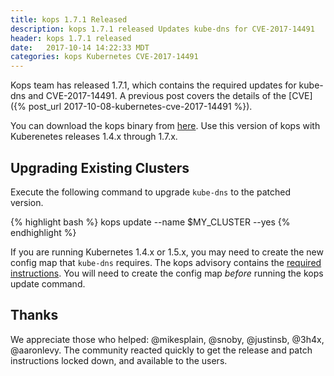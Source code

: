 ```yaml
---
title: kops 1.7.1 Released
description: kops 1.7.1 released Updates kube-dns for CVE-2017-14491
header: kops 1.7.1 released
date:   2017-10-14 14:22:33 MDT
categories: kops Kubernetes CVE-2017-14491
---
```


Kops team has released 1.7.1, which contains the required updates for kube-dns
and CVE-2017-14491. A previous post covers the details of the [CVE]({% post_url
2017-10-08-kubernetes-cve-2017-14491 %}).

You can download the kops binary from
[here](https://github.com/kubernetes/kops/releases/tag/1.7.1).  Use this version of
kops with Kuberenetes releases 1.4.x through 1.7.x.

## Upgrading Existing Clusters

Execute the following command to upgrade `kube-dns` to the patched version.

{% highlight bash %}
kops update --name $MY_CLUSTER --yes
{% endhighlight %}

If you are running Kubernetes 1.4.x or 1.5.x, you may need to create the new
config map that `kube-dns` requires.  The kops advisory contains the [required
instructions](https://github.com/kubernetes/kops/blob/master/docs/advisories/cve_2017_14491.md#kubernetes-versions-14x---15x).  You will need to create the config map
_before_ running the kops update command.

## Thanks

We appreciate those who helped: @mikesplain, @snoby, @justinsb, @3h4x, @aaronlevy.
The community reacted quickly to get the release and patch instructions locked down, and
available to the users.
